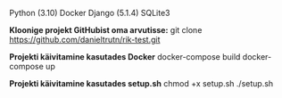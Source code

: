 Python (3.10)
Docker
Django (5.1.4)
SQLite3

**Kloonige projekt GitHubist oma arvutisse:**
git clone https://github.com/danieltrutn/rik-test.git

**Projekti käivitamine kasutades Docker**
docker-compose build
docker-compose up

**Projekti käivitamine kasutades setup.sh**
chmod +x setup.sh
./setup.sh

